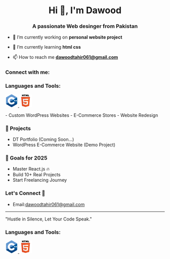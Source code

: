 


<h1 align="center">Hi 👋, I'm Dawood</h1>
<h3 align="center">A passionate Web desinger from Pakistan</h3>

- 🔭 I’m currently working on **personal website project**

- 🌱 I’m currently learning **html css**

- 📫 How to reach me **dawoodtahir061@gmail.com**

<h3 align="left">Connect with me:</h3>
<p align="left">
</p>

<h3 align="left">Languages and Tools:</h3>
<p align="left"> <a href="https://www.w3schools.com/cpp/" target="_blank" rel="noreferrer"> <img src="https://raw.githubusercontent.com/devicons/devicon/master/icons/cplusplus/cplusplus-original.svg" alt="cplusplus" width="40" height="40"/> </a> <a href="https://www.w3.org/html/" target="_blank" rel="noreferrer"> <img src="https://raw.githubusercontent.com/devicons/devicon/master/icons/html5/html5-original-wordmark.svg" alt="html5" width="40" height="40"/> </a> </p>
- Custom WordPress Websites
- E-Commerce Stores
- Website Redesign


### 📌 Projects
- DT Portfolio (Coming Soon...)
- WordPress E-Commerce Website (Demo Project)

### 🎯 Goals for 2025
- Master React.js 🔥
- Build 10+ Real Projects
- Start Freelancing Journey



### Let's Connect 🤝

- Email:dawoodtahir061@gmail.com
---
"Hustle in Silence, Let Your Code Speak."
<h3 align="left">Languages and Tools:</h3>
<p align="left"> <a href="https://www.w3schools.com/cpp/" target="_blank" rel="noreferrer"> <img src="https://raw.githubusercontent.com/devicons/devicon/master/icons/cplusplus/cplusplus-original.svg" alt="cplusplus" width="40" height="40"/> </a> <a href="https://www.w3.org/html/" target="_blank" rel="noreferrer"> <img src="https://raw.githubusercontent.com/devicons/devicon/master/icons/html5/html5-original-wordmark.svg" alt="html5" width="40" height="40"/> </a> </p>
